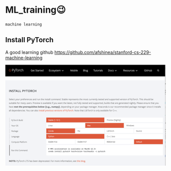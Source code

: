 # ML_training:wink: 

`machine learning`

## Install PyTorch 

A good learning github <a href = "https://github.com/afshinea/stanford-cs-229-machine-learning">https://github.com/afshinea/stanford-cs-229-machine-learning</a>

![这是图片](https://github.com/niehmanyo/ML_training/blob/main/Install_PyTorch.png)


